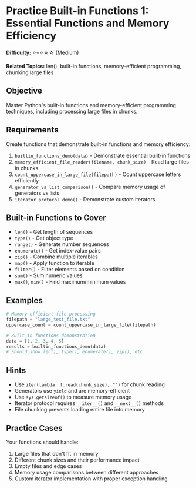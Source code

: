 # Practice Built-in Functions 1: Essential Functions and Memory Efficiency

**Difficulty:** ⭐⭐⭐☆☆ (Medium)

**Related Topics:** len(), built-in functions, memory-efficient programming, chunking large files

## Objective

Master Python's built-in functions and memory-efficient programming techniques, including processing large files in chunks.

## Requirements

Create functions that demonstrate built-in functions and memory efficiency:

1. `builtin_functions_demo(data)` - Demonstrate essential built-in functions
2. `memory_efficient_file_reader(filename, chunk_size)` - Read large files in chunks
3. `count_uppercase_in_large_file(filepath)` - Count uppercase letters efficiently
4. `generator_vs_list_comparison()` - Compare memory usage of generators vs lists
5. `iterator_protocol_demo()` - Demonstrate custom iterators

## Built-in Functions to Cover

- `len()` - Get length of sequences
- `type()` - Get object type
- `range()` - Generate number sequences
- `enumerate()` - Get index-value pairs
- `zip()` - Combine multiple iterables
- `map()` - Apply function to iterable
- `filter()` - Filter elements based on condition
- `sum()` - Sum numeric values
- `max()`, `min()` - Find maximum/minimum values

## Examples

```python
# Memory-efficient file processing
filepath = "large_text_file.txt"
uppercase_count = count_uppercase_in_large_file(filepath)

# Built-in functions demonstration
data = [1, 2, 3, 4, 5]
results = builtin_functions_demo(data)
# Should show len(), type(), enumerate(), zip(), etc.
```

## Hints

- Use `iter(lambda: f.read(chunk_size), "")` for chunk reading
- Generators use `yield` and are memory-efficient
- Use `sys.getsizeof()` to measure memory usage
- Iterator protocol requires `__iter__()` and `__next__()` methods
- File chunking prevents loading entire file into memory

## Practice Cases

Your functions should handle:

1. Large files that don't fit in memory
2. Different chunk sizes and their performance impact
3. Empty files and edge cases
4. Memory usage comparisons between different approaches
5. Custom iterator implementation with proper exception handling